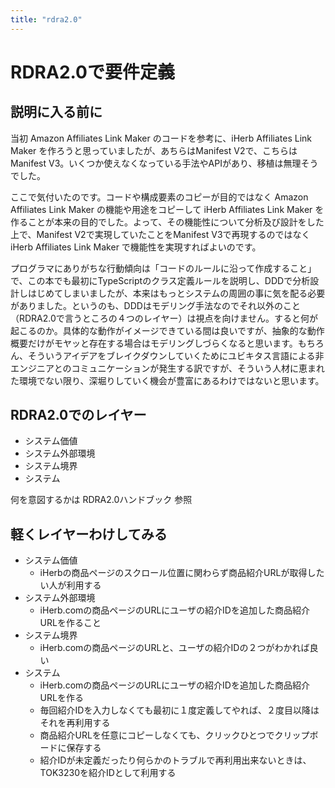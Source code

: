 ```yaml
---
title: "rdra2.0"
---
```


# RDRA2.0で要件定義

## 説明に入る前に

当初 Amazon Affiliates Link Maker のコードを参考に、iHerb Affiliates Link Maker を作ろうと思っていましたが、あちらはManifest V2で、こちらはManifest V3。いくつか使えなくなっている手法やAPIがあり、移植は無理そうでした。

ここで気付いたのです。コードや構成要素のコピーが目的ではなく Amazon Affiliates Link Maker の機能や用途をコピーして iHerb Affiliates Link Maker を作ることが本来の目的でした。よって、その機能性について分析及び設計をした上で、Manifest V2で実現していたことをManifest V3で再現するのではなく iHerb Affiliates Link Maker で機能性を実現すればよいのです。

プログラマにありがちな行動傾向は「コードのルールに沿って作成すること」で、この本でも最初にTypeScriptのクラス定義ルールを説明し、DDDで分析設計しはじめてしまいましたが、本来はもっとシステムの周囲の事に気を配る必要がありました。というのも、DDDはモデリング手法なのでそれ以外のこと（RDRA2.0で言うところの４つのレイヤー）は視点を向けません。すると何が起こるのか。具体的な動作がイメージできている間は良いですが、抽象的な動作概要だけがモヤッと存在する場合はモデリングしづらくなると思います。もちろん、そういうアイデアをブレイクダウンしていくためにユビキタス言語による非エンジニアとのコミュニケーションが発生する訳ですが、そういう人材に恵まれた環境でない限り、深堀りしていく機会が豊富にあるわけではないと思います。

## RDRA2.0でのレイヤー

- システム価値
- システム外部環境
- システム境界
- システム

何を意図するかは RDRA2.0ハンドブック 参照

## 軽くレイヤーわけしてみる

- システム価値
    - iHerbの商品ページのスクロール位置に関わらず商品紹介URLが取得したい人が利用する
- システム外部環境
    - iHerb.comの商品ページのURLにユーザの紹介IDを追加した商品紹介URLを作ること
- システム境界
    - iHerb.comの商品ページのURLと、ユーザの紹介IDの２つがわかれば良い
- システム
    - iHerb.comの商品ページのURLにユーザの紹介IDを追加した商品紹介URLを作る
    - 毎回紹介IDを入力しなくても最初に１度定義してやれば、２度目以降はそれを再利用する
    - 商品紹介URLを任意にコピーしなくても、クリックひとつでクリップボードに保存する
    - 紹介IDが未定義だったり何らかのトラブルで再利用出来ないときは、TOK3230を紹介IDとして利用する

